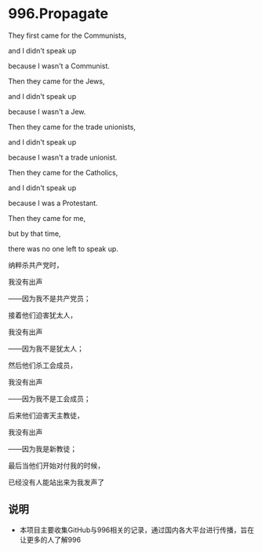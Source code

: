 # 996.Propagate

They first came for the Communists,

and I didn't speak up

because I wasn't a Communist.

Then they came for the Jews,

and I didn't speak up

because I wasn't a Jew.

Then they came for the trade unionists,

and I didn't speak up

because I wasn't a trade unionist.

Then they came for the Catholics,

and I didn't speak up

because I was a Protestant.

Then they came for me,

but by that time,

there was no one left to speak up.

纳粹杀共产党时，

我没有出声

——因为我不是共产党员；

接着他们迫害犹太人，

我没有出声

——因为我不是犹太人；

然后他们杀工会成员，

我没有出声

——因为我不是工会成员；

后来他们迫害天主教徒，

我没有出声

——因为我是新教徒；

最后当他们开始对付我的时候，

已经没有人能站出来为我发声了

## 说明

* 本项目主要收集GitHub与996相关的记录，通过国内各大平台进行传播，旨在让更多的人了解996
